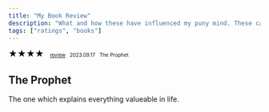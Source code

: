 ```yaml
---
title: "My Book Review"
description: "What and how these have influenced my puny mind. These can be books and audiobooks as well."
tags: ["ratings", "books"]
---
```






<span style="color: black; font-size: 17px;">★★★★</span> &nbsp; <span style="font-size: 10px;">
  <a href="#1">review</a> &nbsp; 2023.09.17 &nbsp; The Prophet </span>
































<a id="1"></a>
<h2>The Prophet</h2>
<p>The one which explains everything valueable in life.</p>




